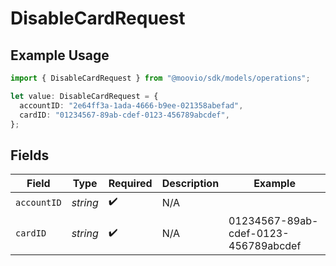# DisableCardRequest

## Example Usage

```typescript
import { DisableCardRequest } from "@moovio/sdk/models/operations";

let value: DisableCardRequest = {
  accountID: "2e64ff3a-1ada-4666-b9ee-021358abefad",
  cardID: "01234567-89ab-cdef-0123-456789abcdef",
};
```

## Fields

| Field                                | Type                                 | Required                             | Description                          | Example                              |
| ------------------------------------ | ------------------------------------ | ------------------------------------ | ------------------------------------ | ------------------------------------ |
| `accountID`                          | *string*                             | :heavy_check_mark:                   | N/A                                  |                                      |
| `cardID`                             | *string*                             | :heavy_check_mark:                   | N/A                                  | 01234567-89ab-cdef-0123-456789abcdef |